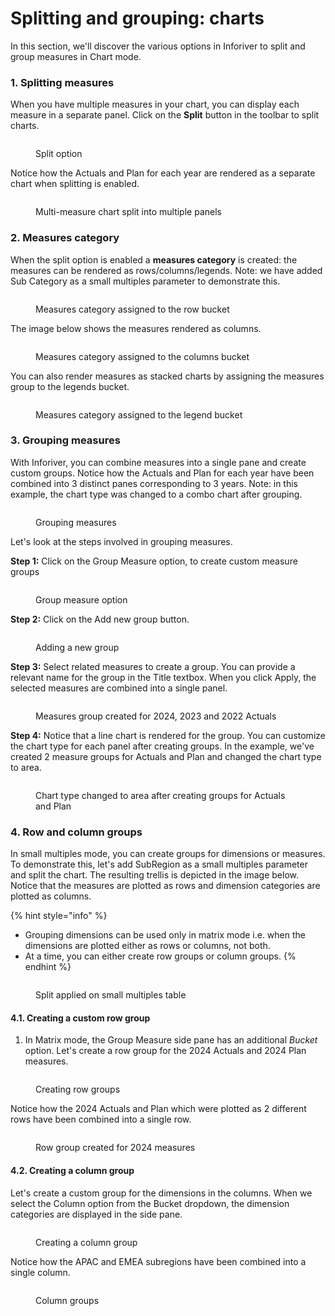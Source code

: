 # Splitting and grouping: charts

In this section, we'll discover the various options in Inforiver to split and group measures in Chart mode.

### 1. Splitting measures

When you have multiple measures in your chart, you can display each measure in a separate panel. Click on the **Split** button in the toolbar to split charts.

<figure><img src="../../.gitbook/assets/image (648).png" alt=""><figcaption><p>Split option</p></figcaption></figure>

Notice how the Actuals and Plan for each year are rendered as a separate chart when splitting is enabled.

<figure><img src="../../.gitbook/assets/Splittedhart.png" alt=""><figcaption><p>Multi-measure chart split into multiple panels</p></figcaption></figure>

### 2. Measures category

When the split option is enabled a **measures category** is created: the measures can be rendered as rows/columns/legends. Note: we have added Sub Category as a small multiples parameter to demonstrate this.

<figure><img src="../../.gitbook/assets/image (642).png" alt=""><figcaption><p>Measures category assigned to the row bucket</p></figcaption></figure>

The image below shows the measures rendered as columns.

<figure><img src="../../.gitbook/assets/image (641).png" alt=""><figcaption><p>Measures category assigned to the columns bucket</p></figcaption></figure>

You can also render measures as stacked charts by assigning the measures group to the legends bucket.

<figure><img src="../../.gitbook/assets/image (643).png" alt=""><figcaption><p>Measures category assigned to the legend bucket</p></figcaption></figure>

### 3. Grouping measures

With Inforiver, you can combine measures into a single pane and create custom groups. Notice how the Actuals and Plan for each year have been combined into 3 distinct panes corresponding to 3 years. Note: in this example, the chart type was changed to a combo chart after grouping.

<figure><img src="../../.gitbook/assets/image (1189).png" alt=""><figcaption><p>Grouping measures</p></figcaption></figure>

Let's look at the steps involved in grouping measures.

**Step 1:**  Click on the Group Measure option, to create custom measure groups

<figure><img src="../../.gitbook/assets/image (1190).png" alt=""><figcaption><p>Group measure option</p></figcaption></figure>

**Step 2:**  Click on the Add new group button.

<figure><img src="../../.gitbook/assets/image (1375).png" alt=""><figcaption><p>Adding a new group</p></figcaption></figure>

**Step 3:** Select related measures to create a group. You can provide a relevant name for the group in the Title textbox. When you click Apply, the selected measures are combined into a single panel.

<figure><img src="../../.gitbook/assets/image (1376).png" alt=""><figcaption><p>Measures group created for 2024, 2023 and 2022 Actuals </p></figcaption></figure>

**Step 4:** Notice that a line chart is rendered for the group. You can customize the chart type for each panel after creating groups. In the example, we've created 2 measure groups for Actuals and Plan and changed the chart type to area.

<figure><img src="../../.gitbook/assets/image (1192).png" alt=""><figcaption><p>Chart type changed to area after creating groups for Actuals and Plan</p></figcaption></figure>

### 4. Row and column groups

In small multiples mode, you can create groups for dimensions or measures. To demonstrate this, let's add SubRegion as a small multiples parameter and split the chart. The resulting trellis is depicted in the image below. Notice that the measures are plotted as rows and dimension categories are plotted as columns.

{% hint style="info" %}
* Grouping dimensions can be used only in matrix mode i.e. when the dimensions are plotted either as rows or columns, not both.
* At a time, you can either create row groups or column groups.
{% endhint %}

<figure><img src="../../.gitbook/assets/image (1194).png" alt=""><figcaption><p>Split applied on small multiples table</p></figcaption></figure>

#### 4.1. Creating a custom row group

1. In Matrix mode, the Group Measure side pane has an additional _Bucket_ option. Let's create a row group for the 2024 Actuals and 2024 Plan measures.

<figure><img src="../../.gitbook/assets/image (1196).png" alt=""><figcaption><p>Creating row groups</p></figcaption></figure>

Notice how the 2024 Actuals and Plan which were plotted as 2 different rows have been combined into a single row.

<figure><img src="../../.gitbook/assets/image (1197).png" alt=""><figcaption><p>Row group created for 2024 measures</p></figcaption></figure>

#### 4.2. Creating a column group

Let's create a custom group for the dimensions in the columns. When we select the Column option from the Bucket dropdown, the dimension categories are displayed in the side pane.

<figure><img src="../../.gitbook/assets/image (1200).png" alt=""><figcaption><p>Creating a column group</p></figcaption></figure>

Notice how the APAC and EMEA subregions have been combined into a single column.

<figure><img src="../../.gitbook/assets/image (1201).png" alt=""><figcaption><p>Column groups</p></figcaption></figure>
